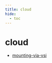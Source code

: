 ```yaml
---
title: cloud
hide:
  - toc
---
```


# cloud

- [mounting-via-vsi](https://cu-esiil.github.io/data-library/mounting-via-vsi/)  
  <small></small>